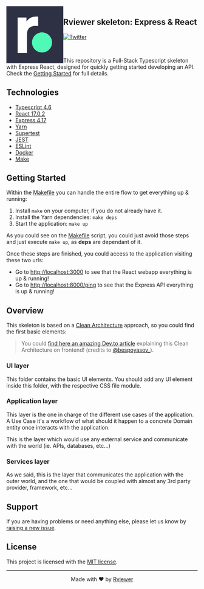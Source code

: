 <img align="left"  width="150" height="150" src=".github/rviewer_logo--dark.png" />

## Rviewer skeleton: Express & React

[![Twitter](https://img.shields.io/badge/rviewer__-%231DA1F2.svg?style=for-the-badge&logo=Twitter&logoColor=white)](https://twitter.com/Rviewer_/)

<br/>

This repository is a Full-Stack Typescript skeleton with Express React, designed for
quickly getting started developing an API. Check the [Getting Started](#getting-started) for full details.

## Technologies

* [Typescript 4.6](https://www.typescriptlang.org/docs/handbook/release-notes/typescript-4-4.html)
* [React 17.0.2](https://es.reactjs.org/)
* [Express 4.17](https://expressjs.com/)
* [Yarn](https://yarnpkg.com/)
* [Supertest](https://github.com/visionmedia/supertest#readme)
* [JEST](https://jestjs.io/es-ES/)
* [ESLint](https://eslint.org/)
* [Docker](https://www.docker.com/)
* [Make](https://www.gnu.org/software/make/manual/make.html)

## Getting Started

Within the [Makefile](Makefile) you can handle the entire flow to get everything up & running:

1. Install `make` on your computer, if you do not already have it.
2. Install the Yarn dependencies: `make deps`
3. Start the application: `make up`

As you could see on the [Makefile](Makefile) script, you could just avoid those steps and just execute `make up`, as
**deps** are dependant of it.

Once these steps are finished, you could access to the application visiting these two urls:
* Go to [http://localhost:3000](http://localhost:3000) to see that the React webapp everything is up & running!
* Go to [http://localhost:8000/ping](http://localhost:8000/ping) to see that the Express API everything is up & running!

## Overview

This skeleton is based on
a [Clean Architecture](https://blog.cleancoder.com/uncle-bob/2012/08/13/the-clean-architecture.html) approach, so you
could find the first basic elements:

> You could [find here an amazing Dev.to article](https://dev.to/bespoyasov/clean-architecture-on-frontend-4311)
explaining this Clean Architecture on frontend! (credits to [@bespoyasov_](https://twitter.com/bespoyasov_)).

### UI layer

This folder contains the basic UI elements. You should add any UI element inside this folder, with the respective CSS
file module.

### Application layer

This layer is the one in charge of the different use cases of the application. A Use Case it's a workflow of what should
it happen to a concrete Domain entity once interacts with the application.

This is the layer which would use any external service and communicate with the world (ie. APIs, databases, etc...)

### Services layer

As we said, this is the layer that communicates the application with the outer world, and the one that would be coupled
with almost any 3rd party provider, framework, etc...

## Support

If you are having problems or need anything else, please let us know by
[raising a new issue](https://github.com/Rviewer-Challenges/skeleton-ts-express-react/issues/new/choose).

## License

This project is licensed with the [MIT license](LICENSE).

--- 

<p align="center">
  Made with ❤️ by <a href="https://rviewer.io">Rviewer</a>
</p>
